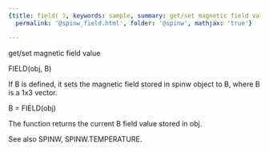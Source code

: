 ```yaml
---
{title: field( ), keywords: sample, summary: get/set magnetic field value, sidebar: sw_sidebar,
  permalink: '@spinw_field.html', folder: '@spinw', mathjax: 'true'}

---
```

  get/set magnetic field value
 
  FIELD(obj, B)
 
  If B is defined, it sets the magnetic field stored in spinw object to B,
  where B is a 1x3 vector.
 
  B = FIELD(obj)
 
  The function returns the current B field value stored in obj.
 
  See also SPINW, SPINW.TEMPERATURE.
 
